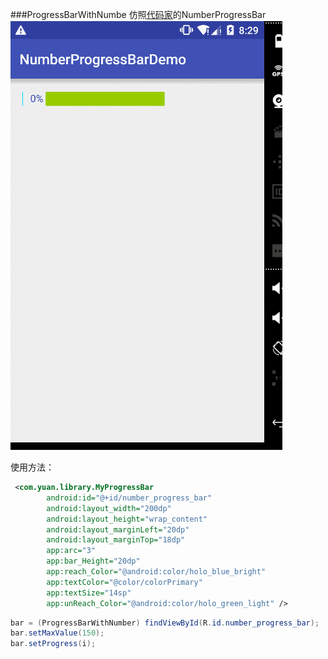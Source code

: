 ###ProgressBarWithNumbe
仿照[代码家](https://github.com/daimajia/NumberProgressBar)的NumberProgressBar
![Alt text](./GIF.gif)

使用方法：
```xml
 <com.yuan.library.MyProgressBar
        android:id="@+id/number_progress_bar"
        android:layout_width="200dp"
        android:layout_height="wrap_content"
        android:layout_marginLeft="20dp"
        android:layout_marginTop="18dp"
        app:arc="3"
        app:bar_Height="20dp"
        app:reach_Color="@android:color/holo_blue_bright"
        app:textColor="@color/colorPrimary"
        app:textSize="14sp"
        app:unReach_Color="@android:color/holo_green_light" />
```
```java
bar = (ProgressBarWithNumber) findViewById(R.id.number_progress_bar);
bar.setMaxValue(150);
bar.setProgress(i);
```

